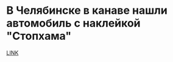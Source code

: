 # В Челябинске в канаве нашли автомобиль с наклейкой "Стопхама"



[LINK](https://varlamov.ru/1933108.html)